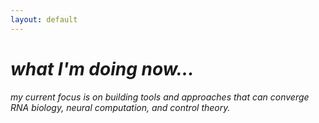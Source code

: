 ```yaml
---
layout: default
---
```

# _what I'm doing now..._
_my current focus is on building tools and approaches that can converge RNA biology, neural computation, and control theory._
